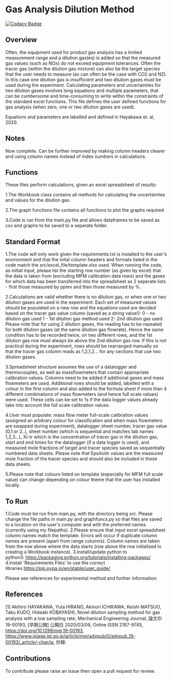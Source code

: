 # Gas Analysis Dilution Method

[![Codacy Badge](https://api.codacy.com/project/badge/Grade/861af44f4f2c45ce895392ac620c56d9)](https://app.codacy.com/manual/marina8888/gas-analysis-dilution-method?utm_source=github.com&utm_medium=referral&utm_content=marina8888/gas-analysis-dilution-method&utm_campaign=Badge_Grade_Dashboard)

## Overview
Often, the equipment used for product gas analysis has a limited measurement range and a dilution gas(es) is added so that the measured gas values (such as NOx) do not exceed equipment tolerances. Often the tracer gas (within the dilution gas mixture) can also be the target species that the user needs to measure (as can often be the case with CO2 and N2). In this case one dilution gas is insufficient and two dilution gases must be used during the experiment. Calculating parameters and uncertainties for two dilution gases involves long equations and multiple parameters, that can be cumbersome and time-consuming to write within the constraints of the standard excel functions. This file defines the user defined functions for gas analysis (when zero, one or two dilution gases are used).

Equations and parameters are labelled and defined in Hayakawa et. al, 2020. 

## Notes
Now complete. Can be further improved by making column headers clearer and using column names instead of index numbers in calculations. 

## Functions
These files perform calculations, given an excel spreadsheet of results:

1.The Workbook class contains all methods for calculating the uncertainties and values for the dilution gas. 

2.The graph functions file contains all functions to plot the graphs required

3.Code is run from the main.py file and allows dataframes to be saved as csv and graphs to be saved to a seperate folder.  

## Standard Format 
1.The code will only work given the requirements.txt is installed to the user's environment and that the inital column headers and formats listed in the code match the src/excel_file/template.xlsx used. When running the code, as initial input, please list the starting row number (as given by excel) that the data is taken from (excluding MFM calibration data rows) and the gases for which data has been transferred into the spreadsheet as 2 seperate lists - first those measured by ppmv and then those measured by %. 

2.Calculations are valid whether there is no dilution gas, or when one or two dilution gases are used in the experiment. Each set of measured values should be populated on a new row and the equations used are decided based on the tracer gas value column (saved as a string value!):
0 - no dilution gas used
1 - 1st dilution gas method used
2- 2nd dilution gas used
Please note that for using 2 dilution gases, the reading has to be repeated for both dilution gases (at the same dilution gas flowrate). Hence the same condition has to be recorded twice, on two different rows, and the 1st dilution gas row must always be above the 2nd dilution gas row. If this is not practical during the experiment, rows should be rearranged manually so that the tracer gas column reads as 1,2,1,2... for any sections that use two dilution gases. 

3.Spreadsheet structure assumes the use of a datalogger and thermocouples, as well as massflowmeters that contain appropriate calibration values. Columns need to be added if additional gases and mass flowmeters are used. Additional rows should be added, labelled with a colour in the first column and also added to the formula sheet if more than 4 different combinations of mass flowmeters (and hence full scale values) were used. These cells can be set to 1s if the data logger values already take into account the full scale calibration values. 

4.User must populate: mass flow meter full-scale calibration values (assigned an arbitrary colour for classification and when mass flowmeters are swapped during experiment), datalogger sheet number, tracer gas value (0,1 or 2..), sheet number (which is sequential and matches tab names 1,2,3...), Xi-tr which is the concentration of tracer gas in the dilution gas, start and end times for the datalogger (if a data logger is used), and measured mole fractions of target and tracer species saved as sequentially numbered data sheets. Please note that Epsilontr values are the measured mole fraction of the tracer species and should also be included in these data sheets. 

5.Please note that colours listed on template (especially for MFM full scale value) can change depending on colour theme that the user has installed locally. 

## To Run
1.Code must be run from main.py, with the directory being src. Please change the file paths in main.py and graphfuncs.py so that files are saved to a location on the user's computer and with the preferred names (currently using my filepaths). 
2.Please ensure that input excel spreadsheet column names match the template. Errors will occur if duplicate column names are present (apart from range columns). Column names are taken from the row above where the data starts (row above the row initialised in creating a Workbook instance).
3.Install/update python to python3: <https://packaging.python.org/tutorials/installing-packages/>
4.Install 'Requirements Files' to use the correct libraries <https://pip.pypa.io/en/stable/user_guide/>

Please see references for experimental method and further information:
## References 
<a id="1">[1]</a> Akihiro HAYAKAWA, Yuta HIRANO, Akinori ICHIKAWA, Keishi MATSUO, Taku KUDO, Hideaki KOBAYASHI, Novel dilution sampling method for gas analysis with a low sampling rate, Mechanical Engineering Journal, 論文ID 19-00193, [早期公開] 公開日 2020/03/09, Online ISSN 2187-9745, <https://doi.org/10.1299/mej.19-00193>, <https://www.jstage.jst.go.jp/article/mej/advpub/0/advpub_19-00193/_article/-char/ja>, 抄録:

## Contributions
To contribute please raise an issue then open a pull request for review.
